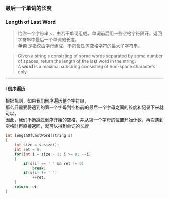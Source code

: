 ### 最后一个单词的长度
### Length of Last Word

> 给你一个字符串 `s`，由若干单词组成，单词前后用一些空格字符隔开。返回字符串中最后一个单词的长度。  
> **单词** 是指仅由字母组成、不包含任何空格字符的最大子字符串。  

> Given a string `s` consisting of some words separated by some number of spaces, return the length of the last word in the string.  
> A **word** is a maximal substring consisting of non-space characters only.  

----------

#### I 倒序遍历

根据规则，如果我们倒序遍历整个字符串，  
那么只需要将遇到的第一个字母到空格前的最后一个字母之间的长度和记录下来就可以，  
因此，我们不断跳过倒序开始的空格，并从第一个字母的位置开始计数，再次遇到空格时再直接返回，就可以得到单词的长度  

```cpp
int lengthOfLastWord(string s) 
{
    int size = s.size();
    int ret = 0;
    for(int i = size - 1; i >= 0; --i)
    {
        if(s[i] == ' ' && ret != 0)
            break;
        if(s[i] != ' ')
            ++ret;
    }
    return ret;
}
```
